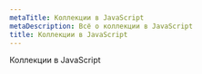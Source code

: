 ```yaml
---
metaTitle: Коллекции в JavaScript
metaDescription: Всё о коллекции в JavaScript
title: Коллекции в JavaScript
---
```


Коллекции в JavaScript
